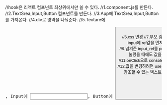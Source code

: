 //hook은 리액트 컴포넌트 최상위에서만 쓸 수 있다.
//1.component.js를 만든다.
//2.TextSrea,Input,Button 컴포넌트를 만든다.
//3.App에 TextSrea,Input,Button를 가져온다.
//4.div로 영역을 나눠준다.
//5.Textare에 <pre>, Input에 <input>, Button에 <button>을 만든다.
//6.css 변경
//7.부모 컴포넌트(App)<에서 입력한 값을 가져오기 위해서 input에 ref값을 먼저 넣어준다.
//8.input_ref를 input에 넘겨준다.
//9.넘겨준 input_ref를 props로 구조분해할당으로 받아온다.
//10.button을 눌렀을 때에도 값을 가져와야 하기 때문에 input_ref를 가져온다.
//11.onClick으로 console.log를 찍어서 확인한다.(input_ref.current.value)
//12.값을 변경하려면 useState와 useRef로 변경할 수 있다.
//13.textArea애 참조할 수 있는 텍스트 값 text를 준다.
//14.button에는 변경할 수 있는 값인 setText를 준다.

